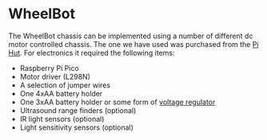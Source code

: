 # WheelBot
The WheelBot chassis can be implemented using a number of different dc motor controlled chassis. The one we have used was purchased from the [Pi Hut](https://thepihut.com/products/adafruit-mini-3-layer-round-robot-chassis-kit-2wd-with-dc-motors). For electronics it required the following items:
- Raspberry Pi Pico
- Motor driver (L298N)
- A selection of jumper wires
- One 4xAA battery holder
- One 3xAA battery holder or some form of [voltage regulator](https://thepihut.com/products/dc-dc-automatic-step-up-down-power-module-2-5-15v-to-3-3v-600ma)
- Ultrasound range finders (optional)
- IR light sensors (optional)
- Light sensitivity sensors (optional)
